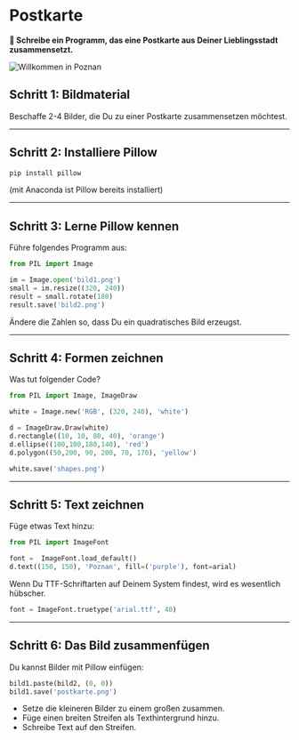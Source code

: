 
# Postkarte

**🎯 Schreibe ein Programm, das eine Postkarte aus Deiner Lieblingsstadt zusammensetzt.**

![Willkommen in Poznan](images/poznan.png)

## Schritt 1: Bildmaterial

Beschaffe 2-4 Bilder, die Du zu einer Postkarte zusammensetzen möchtest.

----

## Schritt 2: Installiere Pillow

```bash
pip install pillow
```

(mit Anaconda ist Pillow bereits installiert)

----

## Schritt 3: Lerne Pillow kennen

Führe folgendes Programm aus:

```python
from PIL import Image

im = Image.open('bild1.png')
small = im.resize((320, 240))
result = small.rotate(180)
result.save('bild2.png')
```

Ändere die Zahlen so, dass Du ein quadratisches Bild erzeugst.

----

## Schritt 4: Formen zeichnen

Was tut folgender Code?

```python
from PIL import Image, ImageDraw

white = Image.new('RGB', (320, 240), 'white')

d = ImageDraw.Draw(white)
d.rectangle((10, 10, 80, 40), 'orange')
d.ellipse((100,100,180,140), 'red')
d.polygon((50,200, 90, 200, 70, 170), 'yellow')

white.save('shapes.png')
```

----

## Schritt 5: Text zeichnen

Füge etwas Text hinzu:

```python
from PIL import ImageFont

font =  ImageFont.load_default()
d.text((150, 150), 'Poznan', fill=('purple'), font=arial)
```

Wenn Du TTF-Schriftarten auf Deinem System findest, wird es wesentlich hübscher.

```python
font = ImageFont.truetype('arial.ttf', 40)
```

----

## Schritt 6: Das Bild zusammenfügen

Du kannst Bilder mit Pillow einfügen:

```python
bild1.paste(bild2, (0, 0))
bild1.save('postkarte.png')
```

* Setze die kleineren Bilder zu einem großen zusammen.
* Füge einen breiten Streifen als Texthintergrund hinzu.
* Schreibe Text auf den Streifen.
